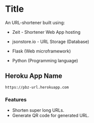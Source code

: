 # Title

An URL-shortener built using:

* Zeit - Shortener Web App hosting

* jsonstore.io - URL Storage (Database)

* Flask (Web microframework)

* Python (Programming language)

  

## Heroku App Name

```
https://pbz-url.herokuapp.com
```



### Features

* Shorten super long URLs.
* Generate QR code for generated URL.